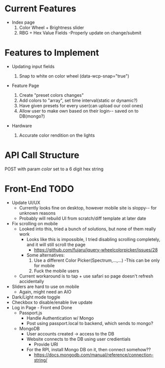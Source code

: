 # Current Features
- Index page
    1. Color Wheel + Brightness slider
    2. RBG + Hex Value Fields
        -Properly update on change/submit

# Features to Implement
- Updating input fields
    1. Snap to white on color wheel (data-wcp-snap="true")

- Feature Page
    1. Create "preset colors changes"
    2. Add colors to "array", set time interval(static or dynamic?)
    3. Have given presets for every user(can upload our cool ones)
    4. Allow user to make own based on their login-- saved on to DB(mongo?)
    
- Hardware
    1. Accurate color rendition on the lights

# API Call Structure
POST with param *color* set to a 6 digit hex string

# Front-End TODO
- Update UI/UX
    - Currently looks fine on desktop, however mobile site is sloppy-- for unknown reasons
    - Probably will rebuild UI from scratch/diff template at later date
- Fix scrolling on mobile
    - Looked into this, tried a bunch of solutions, but none of them really work
        - Looks like this is impossible, I tried disabling scrolling completely, and it will still scroll the page
            - https://github.com/fujaru/jquery-wheelcolorpicker/issues/28
        - Some alternatives: 
            1. Use a different Color Picker(Spectrum,...,...)
                -This can be only for mobile
            2. Fuck the mobile users
    - Current workaround is to tap + use safari so page doesn't refresh accidentally
- Sliders are hard to use on mobile
    - Again, might need an AIO
- Dark/Light mode toggle
- Checkbox to disable/enable live update
- Log in Page - Front end Done
    - Passport.js
        - Handle Authentication w/ Mongo
        - Post using passport.local to backend, which sends to mongo?
    - MongoDB
        - User accounts created -> access to the DB
        - Website connects to the DB using user credientials
            - Provide URI
        - For the RPI, install Mongo DB on it, then connect somehow??
            - https://docs.mongodb.com/manual/reference/connection-string/

    



